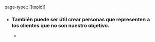 page-type:: [[topic]]
- ### También puede ser útil crear personas que representen a los clientes que no son nuestro objetivo.
  - 


